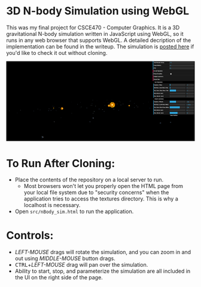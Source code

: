 # 3D N-body Simulation using WebGL
This was my final project for CSCE470 - Computer Graphics. It is a 3D gravitational N-body simulation written in JavaScript using WebGL, so it runs in any web browser that supports WebGL. A detailed decription of the implementation can be found in the writeup. The simulation is [posted here](http://cse.unl.edu/~drempe/CSCE470/finalProject/src/nBody_sim.html) if you'd like to check it out without cloning.

![Simulation Running](https://github.com/davrempe/webgl-nbody-sim/blob/master/Common/images/screenshot.png "Example of simulation running")

# To Run After Cloning:
* Place the contents of the repository on a local server to run.
	* Most browsers won't let you properly open the HTML page from your local file system due to "security concerns" when the application tries to access the textures directory. This is why a localhost is necessary.
* Open `src/nBody_sim.html` to run the application.

# Controls:
* _LEFT-MOUSE_ drags will rotate the simulation, and you can zoom in and out using _MIDDLE-MOUSE_ button drags.
* <kbd>CTRL</kbd>+_LEFT-MOUSE_ drag will pan over the simulation.
* Ability to start, stop, and parameterize the simulation are all included in the UI on the right side of the page.

